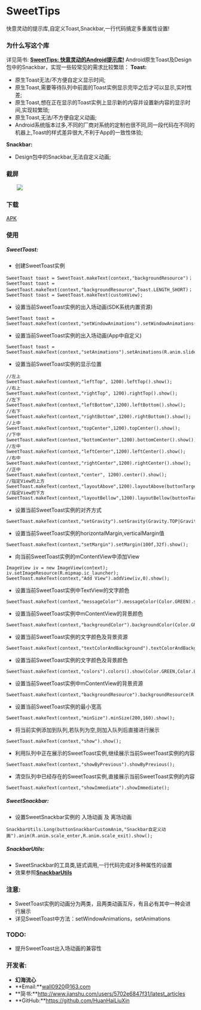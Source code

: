 # SweetTips
快意灵动的提示库,自定义Toast,Snackbar,一行代码搞定多重属性设置!    
### 为什么写这个库
详见简书: [**SweetTips: 快意灵动的Android提示库!**](http://www.jianshu.com/p/26dfafc5410f)
Android原生Toast及Design包中的Snackbar，实现一些较常见的需求比较繁琐：
**Toast:**
- 原生Toast无法/不方便自定义显示时间;
- 原生Toast,需要等待队列中前面的Toast实例显示完毕之后才可以显示,实时性差;
- 原生Toast,想在正在显示的Toast实例上显示新的内容并设置新内容的显示时间,实现较繁琐;
- 原生Toast,无法/不方便自定义动画;
- Android系统版本过多,不同的厂商对系统的定制也很不同,同一段代码在不同的机器上,Toast的样式差异很大,不利于App的一致性体验;

**Snackbar:**
- Design包中的Snackbar,无法自定义动画;

### 截屏
&emsp;&emsp;![](https://github.com/HuanHaiLiuXin/SweetTips/blob/master/%E5%BD%95%E5%B1%8F/SweetToast%E5%8F%8ASweetSnackbar%E6%95%88%E6%9E%9C%E5%BD%95%E5%B1%8F.gif)   

### 下载
[APK](https://github.com/HuanHaiLiuXin/SweetTips/blob/master/APK/sweetTips.apk)

### 使用
##### SweetToast:
- 创建SweetToast实例
```
SweetToast toast = SweetToast.makeText(context,"backgroundResource")；
SweetToast toast = SweetToast.makeText(context,"backgroundResource",Toast.LENGTH_SHORT)；
SweetToast toast = SweetToast.makeText(customView);
```
- 设置当前SweetToast实例的出入场动画(SDK系统内置资源)
```
SweetToast toast = SweetToast.makeText(context,"setWindowAnimations").setWindowAnimations(SweetToast.SweetToastWindowAnimations.AnimationTranslucent);
```
- 设置当前SweetToast实例的出入场动画(App中自定义)
```
SweetToast toast = SweetToast.makeText(context,"setAnimations").setAnimations(R.anim.slide_in_left,R.anim.slide_out_left);
```
- 设置当前SweetToast实例的显示位置
```
//左上
SweetToast.makeText(context,"leftTop", 1200).leftTop().show();
//右上
SweetToast.makeText(context,"rightTop", 1200).rightTop().show();
//左下
SweetToast.makeText(context,"leftBottom",1200).leftBottom().show();
//右下
SweetToast.makeText(context,"rightBottom",1200).rightBottom().show();
//上中
SweetToast.makeText(context,"topCenter",1200).topCenter().show();
//下中
SweetToast.makeText(context,"bottomCenter",1200).bottomCenter().show();
//左中
SweetToast.makeText(context,"leftCenter",1200).leftCenter().show();
//右中
SweetToast.makeText(context,"rightCenter",1200).rightCenter().show();
//正中
SweetToast.makeText(context,"center", 1200).center().show();
//指定View的上方
SweetToast.makeText(context,"layoutAbove",1200).layoutAbove(buttonTarget,statusHeight).show();
//指定View的下方
SweetToast.makeText(context,"layoutBellow",1200).layoutBellow(buttonTarget,statusHeight)show();
```
- 设置当前SweetToast实例的对齐方式
```
SweetToast.makeText(context,"setGravity").setGravity(Gravity.TOP|Gravity.CENTER_HORIZONTAL,0,0).show();
```
- 设置当前SweetToast实例的horizontalMargin,verticalMargin值
```
SweetToast.makeText(context,"setMargin").setMargin(100f,32f).show();
```
- 向当前SweetToast实例的mContentView中添加View
```
ImageView iv = new ImageView(context);
iv.setImageResource(R.mipmap.ic_launcher);
SweetToast.makeText(context,"Add View").addView(iv,0).show();
```
- 设置当前SweetToast实例中TextView的文字颜色
```
SweetToast.makeText(context,"messageColor").messageColor(Color.GREEN).show();
```
- 设置当前SweetToast实例中mContentView的背景颜色
```
SweetToast.makeText(context,"backgroundColor").backgroundColor(Color.GREEN).show();
```
- 设置当前SweetToast实例的文字颜色及背景资源
```
SweetToast.makeText(context,"textColorAndBackground").textColorAndBackground(Color.GREEN,R.mipmap.ic_launcher).show();
```
- 设置当前SweetToast实例的文字颜色及背景颜色
```
SweetToast.makeText(context,"colors").colors().show(Color.GREEN,Color.BLACK);
```
- 设置当前SweetToast实例中mContentView的背景资源
```
SweetToast.makeText(context,"backgroundResource").backgroundResource(R.drawable.bg).show();
```
- 设置当前SweetToast实例的最小宽高
```
SweetToast.makeText(context,"minSize").minSize(200,160).show();
```
- 将当前实例添加到队列,若队列为空,则加入队列后直接进行展示
```
SweetToast.makeText(context,"show").show();
```
- 利用队列中正在展示的SweetToast实例,继续展示当前SweetToast实例的内容
```
SweetToast.makeText(context,"showByPrevious").showByPrevious();
```
- 清空队列中已经存在的SweetToast实例,直接展示当前SweetToast实例的内容
```
SweetToast.makeText(context,"showImmediate").showImmediate();
```

##### SweetSnackbar:
- 设置SweetSnackbar实例的 入场动画 及 离场动画
```
SnackbarUtils.Long(buttonSnackbarCustomAnim,"Snackbar自定义动画").anim(R.anim.scale_enter,R.anim.scale_exit).show();
```

##### SnackbarUtils:
- SweetSnackbar的工具类,链式调用,一行代码完成对多种属性的设置
- 效果参照[**SnackbarUtils**](https://github.com/HuanHaiLiuXin/SnackbarUtils)

### 注意:
- SweetToast实例的动画分为两类，且两类动画互斥，有且必有其中一种会进行展示
- 详见SweetToast中方法：setWindowAnimations，setAnimations

### TODO:
- 提升SweetToast出入场动画的兼容性

### 开发者:
- **幻海流心**  
- **Email:**wall0920@163.com  
- **简书:**http://www.jianshu.com/users/5702e6847f31/latest_articles  
- **GitHub:**https://github.com/HuanHaiLiuXin
